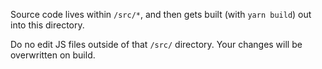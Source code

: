 Source code lives within `/src/*`, and then gets built (with `yarn build`) out into this directory.

Do no edit JS files outside of that `/src/` directory. Your changes will be overwritten on build.